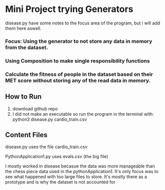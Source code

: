 # Mini Project trying Generators #

disease.py have some notes to the focus area of the program, but i will add them here aswell.
### Focus: Using the generator to not store any data in memory from the dataset.
### Using Composition to make single responsibility functions
### Calculate the fitness of people in the dataset based on their MET score without storing any of the read data in memory.

## How to Run ##
1. download github repo
2. I did not make an executable so run the program in the terminal with:
python3 disease.py cardio_train.csv


## Content Files ##
disease.py uses the file cardio_train.csv

PythonApplication1.py uses evals.csv (the big file)

I mostly worked in disease becasue the data was more manageable than the chess piece data used in the pythonApplication1.
It's only focus was to see what happened with too large files to store. It's mostly there as a prototype and is why the dataset is not accounted for


